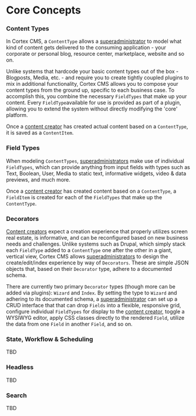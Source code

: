 # Core Concepts

### Content Types

In Cortex CMS, a `ContentType` allows a [superadministrator](/glossary.md#superadministrator) to model what kind of content gets delivered to the consuming application - your corporate or personal blog, resource center, marketplace, website and so on.

Unlike systems that hardcode your basic content types out of the box - Blogposts, Media, etc. - and require you to create tightly coupled plugins to mix in additional functionality, Cortex CMS allows you to compose your content types from the ground up, specific to each business case. To accomplish this, you combine the necessary `FieldTypes` that make up your content. Every `FieldType`available for use is provided as part of a plugin, allowing you to extend the system without directly modifying the 'core' platform.

Once a [content creator](/glossary.md#content-creator) has created actual content based on a `ContentType`, it is saved as a `ContentItem`.

### Field Types

When modeling `ContentTypes`, [superadministrators](/glossary.md#superadministrator) make use of individual `FieldTypes`, which can provide anything from input fields with types such as Text, Boolean, User, Media to static text, informative widgets, video & data previews, and much more.

Once a [content creator](/glossary.md#content-creator) has created content based on a `ContentType`, a `FieldItem` is created for each of the `FieldTypes` that make up the `ContentType`.

### Decorators

[Content creators](/glossary.md#content-creator) expect a creation experience that properly utilizes screen real estate, is informative, and can be reconfigured based on new business needs and challenges. Unlike systems such as Drupal, which simply stack each `FieldType` added to a `ContentType` one after the other in a giant, vertical view, Cortex CMS allows [superadministrators](/glossary.md#superadministrator) to design the create/edit/index experience by way of `Decorators`. These are simple JSON objects that, based on their `Decorator` type, adhere to a documented schema.

There are currently two primary `Decorator` types \(though more can be added via plugins\): `Wizard` and `Index`. By setting the type to `Wizard` and adhering to its documented schema, a [superadministrator](/glossary.md#superadministrator) can set up a CRUD interface that that can drop `Fields` into a flexible, responsive grid, configure individual `FieldTypes` for display to the [content creator](/glossary.md#content-creator), toggle a WYSIWYG editor, apply CSS classes directly to the rendered `Field`, utilize the data from one `Field` in another `Field`, and so on.

### State, Workflow & Scheduling

TBD

### Headless

TBD

### Search

TBD

